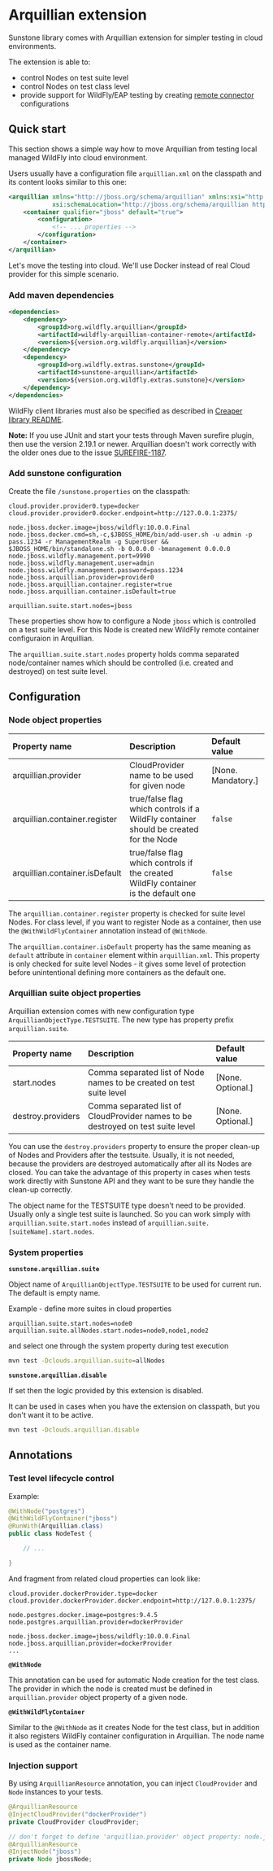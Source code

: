# Arquillian extension

Sunstone library comes with Arquillian extension for simpler testing in cloud environments.

The extension is able to:
* control Nodes on test suite level
* control Nodes on test class level
* provide support for WildFly/EAP testing by creating
  [remote connector](http://arquillian.org/modules/wildfly-arquillian-wildfly-remote-container-adapter/) configurations

## Quick start

This section shows a simple way how to move Arquillian from testing local managed WildFly into cloud environment.

Users usually have a configuration file `arquillian.xml` on the classpath and its content looks similar to this one:

```xml
<arquillian xmlns="http://jboss.org/schema/arquillian" xmlns:xsi="http://www.w3.org/2001/XMLSchema-instance"
            xsi:schemaLocation="http://jboss.org/schema/arquillian http://jboss.org/schema/arquillian/arquillian_1_0.xsd">
    <container qualifier="jboss" default="true">
        <configuration>
            <!-- ... properties -->
        </configuration>
    </container>
</arquillian>
```

Let's move the testing into cloud. We'll use Docker instead of real Cloud provider for this simple scenario.

### Add maven dependencies

```xml
<dependencies>
    <dependency>
        <groupId>org.wildfly.arquillian</groupId>
        <artifactId>wildfly-arquillian-container-remote</artifactId>
        <version>${version.org.wildfly.arquillian}</version>
    </dependency>
    <dependency>
        <groupId>org.wildfly.extras.sunstone</groupId>
        <artifactId>sunstone-arquillian</artifactId>
        <version>${version.org.wildfly.extras.sunstone}</version>
    </dependency>
</dependencies>
```

WildFly client libraries must also be specified as described
in [Creaper library README](https://github.com/wildfly-extras/creaper/blob/master/README.md#jboss-as-7--wildfly-client-libraries).

**Note:** If you use JUnit and start your tests through Maven surefire plugin, then use the version 2.19.1 or newer. 
Arquillian doesn't work correctly with the older ones due to the issue [SUREFIRE-1187](https://issues.apache.org/jira/browse/SUREFIRE-1187).  

### Add sunstone configuration
Create the file `/sunstone.properties` on the classpath:

```properties
cloud.provider.provider0.type=docker
cloud.provider.provider0.docker.endpoint=http://127.0.0.1:2375/

node.jboss.docker.image=jboss/wildfly:10.0.0.Final
node.jboss.docker.cmd=sh,-c,$JBOSS_HOME/bin/add-user.sh -u admin -p pass.1234 -r ManagementRealm -g SuperUser && $JBOSS_HOME/bin/standalone.sh -b 0.0.0.0 -bmanagement 0.0.0.0
node.jboss.wildfly.management.port=9990
node.jboss.wildfly.management.user=admin
node.jboss.wildfly.management.password=pass.1234
node.jboss.arquillian.provider=provider0
node.jboss.arquillian.container.register=true
node.jboss.arquillian.container.isDefault=true

arquillian.suite.start.nodes=jboss
```

These properties show how to configure a Node `jboss` which is controlled on a test suite level.
For this Node is created new WildFly remote container configuraion in Arquillian.

The `arquillian.suite.start.nodes` property holds comma separated node/container names which should be controlled
(i.e. created and destroyed) on test suite level.


## Configuration

### Node object properties

| Property name                  | Description                                                                          | Default value      |
|:-------------------------------|:-------------------------------------------------------------------------------------|:-------------------|
| arquillian.provider            | CloudProvider name to be used for given node                                         | [None. Mandatory.] |
| arquillian.container.register  | true/false flag which controls if a WildFly container should be created for the Node | `false`           |
| arquillian.container.isDefault | true/false flag which controls if the created WildFly container is the default one   | `false`           |

The `arquillian.container.register` property is checked for suite level Nodes. 
For class level, if you want to register Node as a container, then use the `@WithWildFlyContainer` annotation instead of `@WithNode`.

The `arquillian.container.isDefault` property has the same meaning as `default` attribute in `container` element within `arquillian.xml`.
This property is only checked for suite level Nodes - it gives some level of protection before unintentional defining more containers as the default one.

### Arquillian suite object properties

Arquillian extension comes with new configuration type `ArquillianObjectType.TESTSUITE`.
The new type has property prefix `arquillian.suite`.

| Property name     | Description                                                                     | Default value     |
|:------------------|:--------------------------------------------------------------------------------|:------------------|
| start.nodes       | Comma separated list of Node names to be created on test suite level            | [None. Optional.] |
| destroy.providers | Comma separated list of CloudProvider names to be destroyed on test suite level | [None. Optional.] |

You can use the `destroy.providers` property to ensure the proper clean-up of Nodes and Providers after the testsuite.
Usually, it is not  needed, because the providers are destroyed automatically after all its Nodes are
closed. You can take the advantage of this property in cases when tests work directly with Sunstone API
and they want to be sure they handle the clean-up correctly.

The object name for the TESTSUITE type doesn't need to be provided. Usually only a single test suite is launched.
So you can work simply with `arquillian.suite.start.nodes` instead of `arquillian.suite.[suiteName].start.nodes`.

### System properties

**`sunstone.arquillian.suite`**

Object name of `ArquillianObjectType.TESTSUITE` to be used for current run. The default is empty name.

Example - define more suites in cloud properties
```
arquillian.suite.start.nodes=node0
arquillian.suite.allNodes.start.nodes=node0,node1,node2
```
and select one through the system property during test execution 

```bash
mvn test -Dclouds.arquillian.suite=allNodes
```

**`sunstone.arquillian.disable`**

If set then the logic provided by this extension is disabled.

It can be used in cases when you have the extension on classpath, but you don't want it to be active.

```bash
mvn test -Dclouds.arquillian.disable
```


## Annotations

### Test level lifecycle control

Example: 


```java
@WithNode("postgres")
@WithWildFlyContainer("jboss")
@RunWith(Arquillian.class)
public class NodeTest {

    // ...

}
```

And fragment from related cloud properties can look like:

```
cloud.provider.dockerProvider.type=docker
cloud.provider.dockerProvider.docker.endpoint=http://127.0.0.1:2375/

node.postgres.docker.image=postgres:9.4.5
node.postgres.arquillian.provider=dockerProvider

node.jboss.docker.image=jboss/wildfly:10.0.0.Final
node.jboss.arquillian.provider=dockerProvider
...
```

**`@WithNode`**

This annotation can be used for automatic Node creation for the test class. The provider in which the node is created must
be defined in `arquillian.provider` object property of a given node.


**`@WithWildFlyContainer`**

Similar to the `@WithNode` as it creates Node for the test class, but in addition it also registers
WildFly container configuration in Arquillian. The node name is used as the container name. 


### Injection support

By using `ArquillianResource` annotation, you can inject `CloudProvider` and `Node` instances to your tests.

```java
@ArquillianResource
@InjectCloudProvider("dockerProvider")
private CloudProvider cloudProvider;

// don't forget to define 'arquillian.provider' object property: node.jboss.arquillian.provider=dockerProvider
@ArquillianResource
@InjectNode("jboss")
private Node jbossNode;
```
